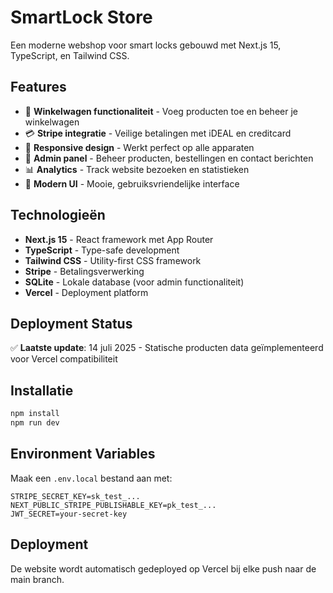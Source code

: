 # SmartLock Store

Een moderne webshop voor smart locks gebouwd met Next.js 15, TypeScript, en Tailwind CSS.

## Features

- 🛒 **Winkelwagen functionaliteit** - Voeg producten toe en beheer je winkelwagen
- 💳 **Stripe integratie** - Veilige betalingen met iDEAL en creditcard
- 📱 **Responsive design** - Werkt perfect op alle apparaten
- 🔐 **Admin panel** - Beheer producten, bestellingen en contact berichten
- 📊 **Analytics** - Track website bezoeken en statistieken
- 🎨 **Modern UI** - Mooie, gebruiksvriendelijke interface

## Technologieën

- **Next.js 15** - React framework met App Router
- **TypeScript** - Type-safe development
- **Tailwind CSS** - Utility-first CSS framework
- **Stripe** - Betalingsverwerking
- **SQLite** - Lokale database (voor admin functionaliteit)
- **Vercel** - Deployment platform

## Deployment Status

✅ **Laatste update**: 14 juli 2025 - Statische producten data geïmplementeerd voor Vercel compatibiliteit

## Installatie

```bash
npm install
npm run dev
```

## Environment Variables

Maak een `.env.local` bestand aan met:

```
STRIPE_SECRET_KEY=sk_test_...
NEXT_PUBLIC_STRIPE_PUBLISHABLE_KEY=pk_test_...
JWT_SECRET=your-secret-key
```

## Deployment

De website wordt automatisch gedeployed op Vercel bij elke push naar de main branch.
